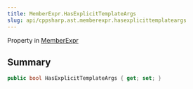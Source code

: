 ```yaml
---
title: MemberExpr.HasExplicitTemplateArgs
slug: api/cppsharp.ast.memberexpr.hasexplicittemplateargs
---
```

Property in [MemberExpr](/api/cppsharp/ast/memberexpr)

## Summary



```csharp
public bool HasExplicitTemplateArgs { get; set; }
```

